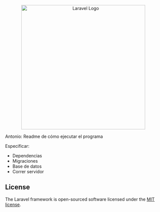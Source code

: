 <p align="center">
    <a href="https://laravel.com" target="_blank">
        <img src="https://raw.githubusercontent.com/laravel/art/master/logo-lockup/5%20SVG/2%20CMYK/1%20Full%20Color/laravel-logolockup-cmyk-red.svg" width="400" alt="Laravel Logo">
    </a>
</p>

Antonio: Readme de cómo ejecutar el programa

Especificar:
- Dependencias
- Migraciones
- Base de datos
- Correr servidor

## License

The Laravel framework is open-sourced software licensed under the [MIT license](https://opensource.org/licenses/MIT).
